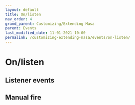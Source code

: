 ```yaml
---
layout: default
title: On/listen
nav_order: 4
grand_parent: Customizing/Extending Masa
parent: Events
last_modified_date: 11-01-2021 10:00
permalink: /customizing-extending-masa/events/on-listen/
---
```


# On/listen

## Listener events

## Manual fire
